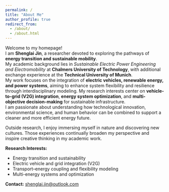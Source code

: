 ```yaml
---
permalink: /
title: "About Me"
author_profile: true
redirect_from: 
  - /about/
  - /about.html
---
```


Welcome to my homepage!  
I am **Shenglai Jin**, a researcher devoted to exploring the pathways of **energy transition and sustainable mobility**.  
My academic background lies in *Sustainable Electric Power Engineering and Electromobility* at **Chalmers University of Technology**, with additional exchange experience at the **Technical University of Munich**.  
My work focuses on the integration of **electric vehicles, renewable energy, and power systems**, aiming to enhance system flexibility and resilience through interdisciplinary modeling.
My research interests center on **vehicle-to-grid (V2G) integration**, **energy system optimization**, and **multi-objective decision-making** for sustainable infrastructure.  
I am passionate about understanding how technological innovation, environmental science, and human behavior can be combined to support a cleaner and more efficient energy future.

Outside research, I enjoy immersing myself in nature and discovering new cultures. Those experiences continually broaden my perspective and inspire creative thinking in my academic work.  

**Research Interests:**  
- Energy transition and sustainability  
- Electric vehicle and grid integration (V2G)  
- Transport–energy coupling and flexibility modeling  
- Multi-energy systems and optimization  

**Contact:** [shenglai.jin@outlook.com](mailto:shenglai.jin@outlook.com)
